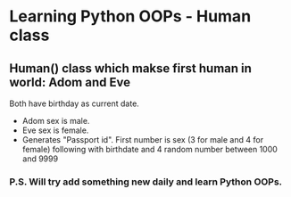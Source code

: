 # Learning Python OOPs - Human class
## Human() class which makse first human in world: Adom and Eve
Both have birthday as current date.
* Adom sex is male. 
* Eve sex is female.
* Generates "Passport id". First number is sex (3 for male and 4 for female) following with birthdate and 4 random number between 1000 and 9999

### P.S. Will try add something new daily and learn Python OOPs.

